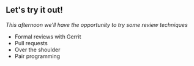## Let's try it out!
_This afternoon we'll have the opportunity to try some review techniques_

* Formal reviews with Gerrit
* Pull requests
* Over the shoulder
* Pair programming